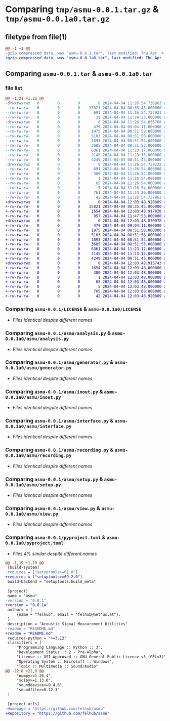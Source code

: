 # Comparing `tmp/asmu-0.0.1.tar.gz` & `tmp/asmu-0.0.1a0.tar.gz`

## filetype from file(1)

```diff
@@ -1 +1 @@
-gzip compressed data, was "asmu-0.0.1.tar", last modified: Thu Apr  4 11:26:54 2024, max compression
+gzip compressed data, was "asmu-0.0.1a0.tar", last modified: Thu Apr  4 12:03:48 2024, max compression
```

## Comparing `asmu-0.0.1.tar` & `asmu-0.0.1a0.tar`

### file list

```diff
@@ -1,21 +1,21 @@
-drwxrwxrwx   0        0        0        0 2024-04-04 11:26:54.736963 asmu-0.0.1/
--rw-rw-rw-   0        0        0    35821 2024-04-04 08:35:45.000000 asmu-0.0.1/LICENSE
--rw-rw-rw-   0        0        0      691 2024-04-04 11:26:54.732923 asmu-0.0.1/PKG-INFO
--rw-rw-rw-   0        0        0       39 2024-04-04 11:24:23.000000 asmu-0.0.1/README.md
-drwxrwxrwx   0        0        0        0 2024-04-04 11:26:54.655768 asmu-0.0.1/asmu/
--rw-rw-rw-   0        0        0      479 2024-04-04 09:04:11.000000 asmu-0.0.1/asmu/__init__.py
--rw-rw-rw-   0        0        0     1975 2024-04-04 08:51:58.000000 asmu-0.0.1/asmu/analysis.py
--rw-rw-rw-   0        0        0     5103 2024-04-04 08:51:56.000000 asmu-0.0.1/asmu/generator.py
--rw-rw-rw-   0        0        0     1893 2024-04-04 08:51:54.000000 asmu-0.0.1/asmu/inout.py
--rw-rw-rw-   0        0        0     3685 2024-04-04 08:51:53.000000 asmu-0.0.1/asmu/interface.py
--rw-rw-rw-   0        0        0     6361 2024-04-04 11:23:17.000000 asmu-0.0.1/asmu/recording.py
--rw-rw-rw-   0        0        0     2145 2024-04-04 11:23:15.000000 asmu-0.0.1/asmu/setup.py
--rw-rw-rw-   0        0        0     4249 2024-04-04 08:51:45.000000 asmu-0.0.1/asmu/view.py
-drwxrwxrwx   0        0        0        0 2024-04-04 11:26:54.729223 asmu-0.0.1/asmu.egg-info/
--rw-rw-rw-   0        0        0      691 2024-04-04 11:26:54.000000 asmu-0.0.1/asmu.egg-info/PKG-INFO
--rw-rw-rw-   0        0        0      300 2024-04-04 11:26:54.000000 asmu-0.0.1/asmu.egg-info/SOURCES.txt
--rw-rw-rw-   0        0        0        1 2024-04-04 11:26:54.000000 asmu-0.0.1/asmu.egg-info/dependency_links.txt
--rw-rw-rw-   0        0        0       65 2024-04-04 11:26:54.000000 asmu-0.0.1/asmu.egg-info/requires.txt
--rw-rw-rw-   0        0        0        5 2024-04-04 11:26:54.000000 asmu-0.0.1/asmu.egg-info/top_level.txt
--rw-rw-rw-   0        0        0      761 2024-04-04 11:24:26.000000 asmu-0.0.1/pyproject.toml
--rw-rw-rw-   0        0        0       42 2024-04-04 11:26:54.737963 asmu-0.0.1/setup.cfg
+drwxrwxrwx   0        0        0        0 2024-04-04 12:03:48.920809 asmu-0.0.1a0/
+-rw-rw-rw-   0        0        0    35821 2024-04-04 08:35:45.000000 asmu-0.0.1a0/LICENSE
+-rw-rw-rw-   0        0        0     1654 2024-04-04 12:03:48.917820 asmu-0.0.1a0/PKG-INFO
+-rw-rw-rw-   0        0        0      957 2024-04-04 11:47:53.000000 asmu-0.0.1a0/README.md
+drwxrwxrwx   0        0        0        0 2024-04-04 12:03:48.870078 asmu-0.0.1a0/asmu/
+-rw-rw-rw-   0        0        0      479 2024-04-04 09:04:11.000000 asmu-0.0.1a0/asmu/__init__.py
+-rw-rw-rw-   0        0        0     1975 2024-04-04 08:51:58.000000 asmu-0.0.1a0/asmu/analysis.py
+-rw-rw-rw-   0        0        0     5103 2024-04-04 08:51:56.000000 asmu-0.0.1a0/asmu/generator.py
+-rw-rw-rw-   0        0        0     1893 2024-04-04 08:51:54.000000 asmu-0.0.1a0/asmu/inout.py
+-rw-rw-rw-   0        0        0     3685 2024-04-04 08:51:53.000000 asmu-0.0.1a0/asmu/interface.py
+-rw-rw-rw-   0        0        0     6361 2024-04-04 11:23:17.000000 asmu-0.0.1a0/asmu/recording.py
+-rw-rw-rw-   0        0        0     2145 2024-04-04 11:23:15.000000 asmu-0.0.1a0/asmu/setup.py
+-rw-rw-rw-   0        0        0     4249 2024-04-04 08:51:45.000000 asmu-0.0.1a0/asmu/view.py
+drwxrwxrwx   0        0        0        0 2024-04-04 12:03:48.915743 asmu-0.0.1a0/asmu.egg-info/
+-rw-rw-rw-   0        0        0     1654 2024-04-04 12:03:48.000000 asmu-0.0.1a0/asmu.egg-info/PKG-INFO
+-rw-rw-rw-   0        0        0      300 2024-04-04 12:03:48.000000 asmu-0.0.1a0/asmu.egg-info/SOURCES.txt
+-rw-rw-rw-   0        0        0        1 2024-04-04 12:03:48.000000 asmu-0.0.1a0/asmu.egg-info/dependency_links.txt
+-rw-rw-rw-   0        0        0       65 2024-04-04 12:03:48.000000 asmu-0.0.1a0/asmu.egg-info/requires.txt
+-rw-rw-rw-   0        0        0        5 2024-04-04 12:03:48.000000 asmu-0.0.1a0/asmu.egg-info/top_level.txt
+-rw-rw-rw-   0        0        0      765 2024-04-04 12:03:08.000000 asmu-0.0.1a0/pyproject.toml
+-rw-rw-rw-   0        0        0       42 2024-04-04 12:03:48.920809 asmu-0.0.1a0/setup.cfg
```

### Comparing `asmu-0.0.1/LICENSE` & `asmu-0.0.1a0/LICENSE`

 * *Files identical despite different names*

### Comparing `asmu-0.0.1/asmu/analysis.py` & `asmu-0.0.1a0/asmu/analysis.py`

 * *Files identical despite different names*

### Comparing `asmu-0.0.1/asmu/generator.py` & `asmu-0.0.1a0/asmu/generator.py`

 * *Files identical despite different names*

### Comparing `asmu-0.0.1/asmu/inout.py` & `asmu-0.0.1a0/asmu/inout.py`

 * *Files identical despite different names*

### Comparing `asmu-0.0.1/asmu/interface.py` & `asmu-0.0.1a0/asmu/interface.py`

 * *Files identical despite different names*

### Comparing `asmu-0.0.1/asmu/recording.py` & `asmu-0.0.1a0/asmu/recording.py`

 * *Files identical despite different names*

### Comparing `asmu-0.0.1/asmu/setup.py` & `asmu-0.0.1a0/asmu/setup.py`

 * *Files identical despite different names*

### Comparing `asmu-0.0.1/asmu/view.py` & `asmu-0.0.1a0/asmu/view.py`

 * *Files identical despite different names*

### Comparing `asmu-0.0.1/pyproject.toml` & `asmu-0.0.1a0/pyproject.toml`

 * *Files 4% similar despite different names*

```diff
@@ -1,19 +1,19 @@
 [build-system]
-requires = ["setuptools>=61.0"]
+requires = ["setuptools>=69.2.0"]
 build-backend = "setuptools.build_meta"
 
 [project]
 name = "asmu"
-version = "0.0.1"
+version = "0.0.1a"
 authors = [
     {name = "felhub", email = "felhub@net4us.at"},
 ]
 description = "Acoustic Signal Measurement Utilities"
-readme = "REAMDME.md"
+readme = "README.md"
 requires-python = ">=3.12"
 classifiers = [
     "Programming Language :: Python :: 3",
     "Development Status :: 2 - Pre-Alpha",
     "License :: OSI Approved :: GNU General Public License v3 (GPLv3)",
     "Operating System :: Microsoft :: Windows",
     "Topic :: Multimedia :: Sound/Audio"
@@ -22,8 +22,8 @@
     "numpy>=1.26.4",
     "scipy>=1.13.0",
     "sounddevice>=0.4.6",
     "soundfile>=0.12.1"
 ]
 
 [project.urls]
-Homepage = "https://github.com/felhub/asmu"
+Repository = "https://github.com/felhub/asmu"
```

